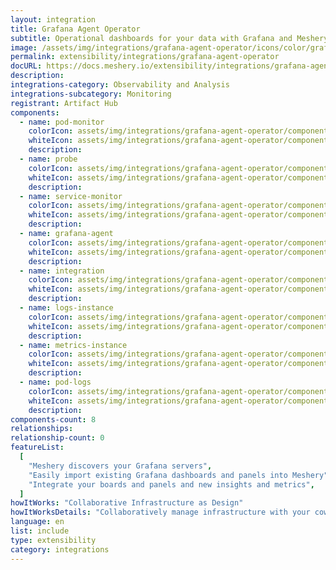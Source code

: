 ```yaml
---
layout: integration
title: Grafana Agent Operator
subtitle: Operational dashboards for your data with Grafana and Meshery
image: /assets/img/integrations/grafana-agent-operator/icons/color/grafana-agent-operator-color.svg
permalink: extensibility/integrations/grafana-agent-operator
docURL: https://docs.meshery.io/extensibility/integrations/grafana-agent-operator
description:
integrations-category: Observability and Analysis
integrations-subcategory: Monitoring
registrant: Artifact Hub
components:
  - name: pod-monitor
    colorIcon: assets/img/integrations/grafana-agent-operator/components/pod-monitor/icons/color/pod-monitor-color.svg
    whiteIcon: assets/img/integrations/grafana-agent-operator/components/pod-monitor/icons/white/pod-monitor-white.svg
    description:
  - name: probe
    colorIcon: assets/img/integrations/grafana-agent-operator/components/probe/icons/color/probe-color.svg
    whiteIcon: assets/img/integrations/grafana-agent-operator/components/probe/icons/white/probe-white.svg
    description:
  - name: service-monitor
    colorIcon: assets/img/integrations/grafana-agent-operator/components/service-monitor/icons/color/service-monitor-color.svg
    whiteIcon: assets/img/integrations/grafana-agent-operator/components/service-monitor/icons/white/service-monitor-white.svg
    description:
  - name: grafana-agent
    colorIcon: assets/img/integrations/grafana-agent-operator/components/grafana-agent/icons/color/grafana-agent-color.svg
    whiteIcon: assets/img/integrations/grafana-agent-operator/components/grafana-agent/icons/white/grafana-agent-white.svg
    description:
  - name: integration
    colorIcon: assets/img/integrations/grafana-agent-operator/components/integration/icons/color/integration-color.svg
    whiteIcon: assets/img/integrations/grafana-agent-operator/components/integration/icons/white/integration-white.svg
    description:
  - name: logs-instance
    colorIcon: assets/img/integrations/grafana-agent-operator/components/logs-instance/icons/color/logs-instance-color.svg
    whiteIcon: assets/img/integrations/grafana-agent-operator/components/logs-instance/icons/white/logs-instance-white.svg
    description:
  - name: metrics-instance
    colorIcon: assets/img/integrations/grafana-agent-operator/components/metrics-instance/icons/color/metrics-instance-color.svg
    whiteIcon: assets/img/integrations/grafana-agent-operator/components/metrics-instance/icons/white/metrics-instance-white.svg
    description:
  - name: pod-logs
    colorIcon: assets/img/integrations/grafana-agent-operator/components/pod-logs/icons/color/pod-logs-color.svg
    whiteIcon: assets/img/integrations/grafana-agent-operator/components/pod-logs/icons/white/pod-logs-white.svg
    description:
components-count: 8
relationships:
relationship-count: 0
featureList:
  [
    "Meshery discovers your Grafana servers",
    "Easily import existing Grafana dashboards and panels into Meshery",
    "Integrate your boards and panels and new insights and metrics",
  ]
howItWorks: "Collaborative Infrastructure as Design"
howItWorksDetails: "Collaboratively manage infrastructure with your coworkers synchronously sharing the same designs."
language: en
list: include
type: extensibility
category: integrations
---
```

